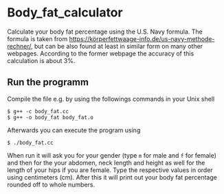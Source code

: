 # Body_fat_calculator
Calculate your body fat percentage using the U.S. Navy formula.
The formula is taken from https://körperfettwaage-info.de/us-navy-methode-rechner/, but can be also found at least in similar form on many other webpages. According to the former webpage the accuracy of this calculation is about 3%.

## Run the programm
Compile the file e.g. by using the followings commands in your Unix shell 
```
$ g++ -c body_fat.cc
$ g++ -o body_fat body_fat.o
```
Afterwards you can execute the program using
```
$ ./body_fat.cc
```
When run it will ask you for your gender (type `m` for male and `f` for female) and then for the your abdomen, neck length and height as well for the length of your hips if you are female. Type the respective values in order using centimeters (cm).
After this it will print out your body fat percentage rounded off to whole numbers.
